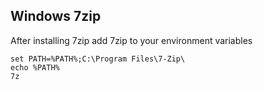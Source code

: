 ## Windows 7zip
After installing 7zip add 7zip to your environment variables

```
set PATH=%PATH%;C:\Program Files\7-Zip\
echo %PATH%
7z
```
